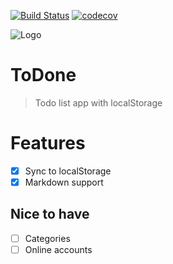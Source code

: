 [![Build Status](https://travis-ci.org/talentedunicorn/todone.svg?branch=master)](https://travis-ci.org/talentedunicorn/todone)
[![codecov](https://codecov.io/gh/talentedunicorn/todone/branch/master/graph/badge.svg)](https://codecov.io/gh/talentedunicorn/todone)

![Logo](src/logo.svg)

# ToDone

> Todo list app with localStorage

# Features

- [x] Sync to localStorage
- [x] Markdown support

## Nice to have

- [ ] Categories
- [ ] Online accounts
